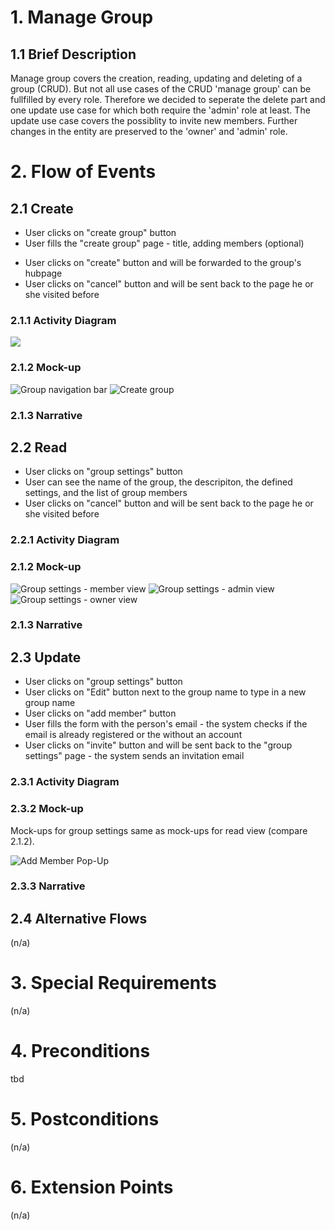 ﻿# 1. Manage Group

## 1.1 Brief Description
Manage group covers the creation, reading, updating and deleting of a group (CRUD). But not all use cases of the CRUD 'manage group' can be fullfilled by every role. Therefore we decided to seperate the delete part and one update use case for which both require the 'admin' role at least. The update use case covers the possiblity to invite new members. Further changes in the entity are preserved to the 'owner' and 'admin' role.


# 2. Flow of Events
## 2.1 Create
* User clicks on "create group" button
* User fills the "create group" page - title, adding members (optional)
- User clicks on "create" button and will be forwarded to the group's hubpage
- User clicks on "cancel" button and will be sent back to the page he or she visited before
### 2.1.1 Activity Diagram
![](https://github.com/placetobeer/documentation/blob/master/manageGroupUML.png)
### 2.1.2 Mock-up
![Group navigation bar](https://github.com/placetobeer/documentation/blob/master/use_cases/ui-mockups/groupNavigationBar.png)
![Create group](https://github.com/placetobeer/documentation/blob/master/use_cases/ui-mockups/createGroup.png)
### 2.1.3 Narrative

## 2.2 Read
- User clicks on "group settings" button
- User can see the name of the group, the descripiton, the defined settings, and the list of group members
- User clicks on "cancel" button and will be sent back to the page he or she visited before
### 2.2.1 Activity Diagram
### 2.1.2 Mock-up
![Group settings - member view](https://github.com/placetobeer/documentation/blob/master/use_cases/ui-mockups/groupsettings.png)
![Group settings - admin view](https://github.com/placetobeer/documentation/blob/master/use_cases/ui-mockups/groupsettings-admin.png)
![Group settings - owner view](https://github.com/placetobeer/documentation/blob/master/use_cases/ui-mockups/groupsettings-owner.png)
### 2.1.3 Narrative

## 2.3 Update
- User clicks on "group settings" button
- User clicks on "Edit" button next to the group name to type in a new group name
- User clicks on "add member" button
- User fills the form with the person's email - the system checks if the email is already registered or the without an account
- User clicks on "invite" button and will be sent back to the "group settings" page - the system sends an invitation email
### 2.3.1 Activity Diagram
### 2.3.2 Mock-up
Mock-ups for group settings same as mock-ups for read view (compare 2.1.2).

![Add Member Pop-Up](https://github.com/placetobeer/documentation/blob/master/use_cases/ui-mockups/addMember.png)
### 2.3.3 Narrative

## 2.4 Alternative Flows
(n/a)

# 3. Special Requirements
(n/a)

# 4. Preconditions
tbd

# 5. Postconditions
(n/a)
 
# 6. Extension Points
(n/a)



